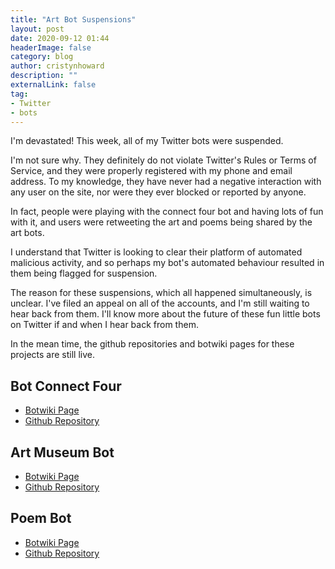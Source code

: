 ```yaml
---
title: "Art Bot Suspensions"
layout: post
date: 2020-09-12 01:44
headerImage: false
category: blog
author: cristynhoward
description: ""
externalLink: false
tag:
- Twitter
- bots
---
```


I'm devastated! This week, all of my Twitter bots were suspended. 

I'm not sure why. They definitely do not violate Twitter's Rules or Terms of Service, and they were properly registered with my phone and email address. To my knowledge, they have never had a negative interaction with any user on the site, nor were they ever blocked or reported by anyone.

In fact, people were playing with the connect four bot and having lots of fun with it, and users were retweeting the art and poems being shared by the art bots.

I understand that Twitter is looking to clear their platform of automated malicious activity, and so perhaps my bot's automated behaviour resulted in them being flagged for suspension.

The reason for these suspensions, which all happened simultaneously, is unclear. I've filed an appeal on all of the accounts, and I'm still waiting to hear back from them. I'll know more about the future of these fun little bots on Twitter if and when I hear back from them.

In the mean time, the github repositories and botwiki pages for these projects are still live. 

## Bot Connect Four
- [Botwiki Page](https://botwiki.org/bot/botconnectfour/)
- [Github Repository](https://github.com/cristynhoward/connectfour)

## Art Museum Bot
- [Botwiki Page](https://botwiki.org/bot/art_museum_bot/)
- [Github Repository](https://github.com/cristynhoward/artmuseumbot)

## Poem Bot
- [Botwiki Page](https://botwiki.org/bot/p0em_bot/)
- [Github Repository](https://github.com/cristynhoward/poembot)

